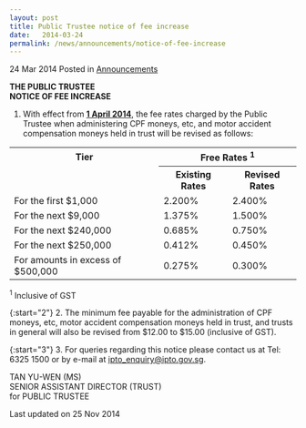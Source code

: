 ```yaml
---
layout: post
title: Public Trustee notice of fee increase
date:   2014-03-24
permalink: /news/announcements/notice-of-fee-increase
---
```


24 Mar 2014 Posted in [Announcements](/news/announcements)

**THE PUBLIC TRUSTEE**  
**NOTICE OF FEE INCREASE**


1. With effect from **<u>1 April 2014</u>**, the fee rates charged by the Public Trustee when administering CPF moneys, etc, and motor accident compensation moneys held in trust will be revised as follows:  



      

<table class="table-h">
  <tr>
  <th>Tier</th>
  <th colspan="2">Free Rates <sup>1</sup></th>
  </tr>
  <tr>
  <td></td>
  <th>Existing Rates</th>
  <th>Revised Rates</th>
  </tr>
  <tr>
  <td>For the first $1,000</td>
  <td>2.200%</td>
  <td>2.400%</td>
  </tr>
  
  <tr>
  <td>For the next $9,000</td>
  <td>1.375%</td>
  <td>1.500%</td>
  </tr>
  
  <tr>
  <td>For the next $240,000</td>
  <td>
0.685%</td>
<td>
0.750%</td>
  </tr>
  
  <tr>
  <td>For the next $250,000</td>
  <td>0.412%</td>
  <td>
0.450%</td>
  </tr>
  
  <tr>
  <td>For amounts in excess of $500,000</td>
  <td>0.275%</td>
  <td>0.300%</td>
  </tr>
</table>



<sup>1</sup> Inclusive of GST

{:start="2"}
2. The minimum fee payable for the administration of CPF moneys, etc, motor accident compensation moneys held in trust, and trusts in general will also be revised from $12.00 to $15.00 (inclusive of GST).
 
{:start="3"} 
3. For queries regarding this notice please contact us at Tel: 6325 1500 or by e-mail at ipto_enquiry@ipto.gov.sg.


TAN YU-WEN (MS)  
SENIOR ASSISTANT DIRECTOR (TRUST)  
for PUBLIC TRUSTEE

<p class="right-side-updated">Last updated on 25 Nov 2014</p>



